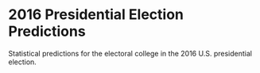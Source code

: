 # 2016 Presidential Election Predictions

Statistical predictions for the electoral college in the 2016 U.S. 
presidential election.

